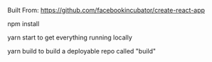 Built From:
https://github.com/facebookincubator/create-react-app

npm install

yarn start to get everything running locally

yarn build to build a deployable repo called "build"